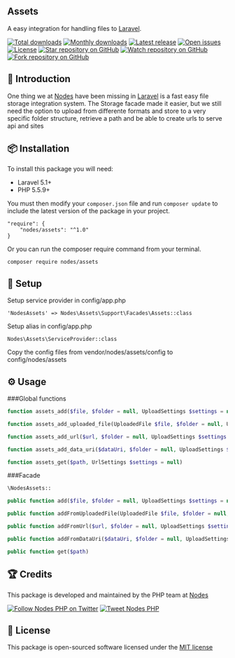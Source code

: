 ## Assets

A easy integration for handling files to [Laravel](http://laravel.com/docs).

[![Total downloads](https://img.shields.io/packagist/dt/nodes/assets.svg)](https://packagist.org/packages/nodes/assets)
[![Monthly downloads](https://img.shields.io/packagist/dm/nodes/assets.svg)](https://packagist.org/packages/nodes/assets)
[![Latest release](https://img.shields.io/packagist/v/nodes/assets.svg)](https://packagist.org/packages/nodes/assets)
[![Open issues](https://img.shields.io/github/issues/nodes-php/assets.svg)](https://github.com/nodes-php/assets/issues)
[![License](https://img.shields.io/packagist/l/nodes/assets.svg)](https://packagist.org/packages/nodes/assets)
[![Star repository on GitHub](https://img.shields.io/github/stars/nodes-php/assets.svg?style=social&label=Star)](https://github.com/nodes-php/assets/stargazers)
[![Watch repository on GitHub](https://img.shields.io/github/watchers/nodes-php/assets.svg?style=social&label=Watch)](https://github.com/nodes-php/assets/watchers)
[![Fork repository on GitHub](https://img.shields.io/github/forks/nodes-php/assets.svg?style=social&label=Fork)](https://github.com/nodes-php/assets/network)

## 📝 Introduction
One thing we at [Nodes](http://nodesagency.com) have been missing in [Laravel](http://laravel.com/docs) is a fast easy file storage integration system. The Storage facade made it easier, but we still need the option to upload from differente formats and store to a very specific folder structure, retrieve a path and be able to create urls to serve api and sites

## 📦 Installation

To install this package you will need:

* Laravel 5.1+
* PHP 5.5.9+

You must then modify your `composer.json` file and run `composer update` to include the latest version of the package in your project.

```
"require": {
    "nodes/assets": "^1.0"
}
```

Or you can run the composer require command from your terminal.

```
composer require nodes/assets
```

## 🔧 Setup

Setup service provider in config/app.php

```
'NodesAssets' => Nodes\Assets\Support\Facades\Assets::class
```

Setup alias in config/app.php

```
Nodes\Assets\ServiceProvider::class
```

Copy the config files from vendor/nodes/assets/config to config/nodes/assets

## ⚙ Usage

###Global functions

```php
function assets_add($file, $folder = null, UploadSettings $settings = null)
```

```php
function assets_add_uploaded_file(UploadedFile $file, $folder = null, UploadSettings $settings = null)
```

```php
function assets_add_url($url, $folder = null, UploadSettings $settings = null)
```

```php
function assets_add_data_uri($dataUri, $folder = null, UploadSettings $settings = null)
```

```php
function assets_get($path, UrlSettings $settings = null)
```

###Facade

```php
\NodesAssets::
```

```php
public function add($file, $folder = null, UploadSettings $settings = null)
```

```php
public function addFromUploadedFile(UploadedFile $file, $folder = null, UploadSettings $settings = null)
```

```php
public function addFromUrl($url, $folder = null, UploadSettings $settings = null)
```

```php
public function addFromDataUri($dataUri, $folder = null, UploadSettings $settings = null)
```

```php
public function get($path)
```

## 🏆 Credits

This package is developed and maintained by the PHP team at [Nodes](http://nodesagency.com)

[![Follow Nodes PHP on Twitter](https://img.shields.io/twitter/follow/nodesphp.svg?style=social)](https://twitter.com/nodesphp) [![Tweet Nodes PHP](https://img.shields.io/twitter/url/http/nodesphp.svg?style=social)](https://twitter.com/nodesphp)

## 📄 License

This package is open-sourced software licensed under the [MIT license](http://opensource.org/licenses/MIT)

